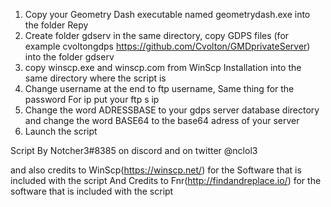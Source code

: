1. Copy your Geometry Dash executable named geometrydash.exe into the  folder Repy
2. Create folder gdserv in the same directory, copy GDPS files (for example cvoltongdps https://github.com/Cvolton/GMDprivateServer) into the folder gdserv 
3. copy winscp.exe and winscp.com from WinScp Installation into the same directory where the script is
4. Change username at the end to ftp username, Same thing for the password For ip put your ftp s ip 
5. Change the word ADRESSBASE to your gdps server database directory
and change the word BASE64 to the base64 adress of your server
6. Launch the script



Script By Notcher3#8385 on discord
and on twitter @nclol3

and also credits to WinScp(https://winscp.net/) for the Software that is included with the script
And Credits to Fnr(http://findandreplace.io/) for the software that is included with the script
